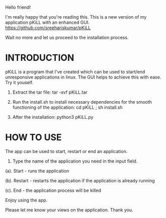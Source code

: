 Hello friend!

I'm really happy that you're reading this.
This is a new version of my application pKiLL with an enhanced GUI.
https://github.com/sreehariskumar/pKiLL

Wait no more and let us proceed to the installation process.


INTRODUCTION
============
pKiLL is a program that I've created which can be used to start/end unresponsive applications in linux. The GUI helps to achieve this with ease. Try it youself.

1. Extract the tar file:
   tar -xvf pKiLL.tar

2. Run the install.sh to install necessary dependencies for the smooth functioning of the application:
   cd pKiLL ; sh install.sh

3. After the installation:
   python3 pKiLL.py


HOW TO USE
==========
The app can be used to start, restart or end an application.
1. Type the name of the application you need in the input field.

(a). Start - runs the application

(b). Restart - restarts the application if the application is already running

(c). End - the application process will be killed


Enjoy using the app.


Please let me know your views on the application.
Thank you.
